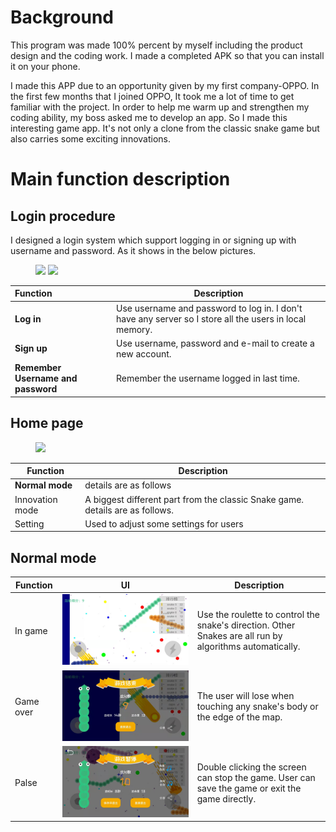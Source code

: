 # Background
This program was made 100% percent by myself including the product design and the coding work. I made a completed APK so that you can install it on your phone. 

I made this APP due to an opportunity given by my first company-OPPO. In the first few months that I joined OPPO, It took me a lot of time to get familiar with the project. In order to help me warm up and strengthen my coding ability, my boss asked me to develop an app. So I made this interesting game app. It's not only a clone from the classic snake game but also carries some exciting innovations.

# Main function description #

## Login procedure ## 

I designed a login system which support logging in or signing up with username and password. As it shows in the below pictures.

<figure class="half">
    <image src="https://github.com/kunlunli/Personal-Project/blob/main/Snake_App/images/login.jpg?raw=true" width=300>
    <image src="https://github.com/kunlunli/Personal-Project/blob/main/Snake_App/images/sign-up.jpg?raw=true" width=300>
</figure>

| Function                       | Description                                                  |
| :----------------------------- | ------------------------------------------------------------ |
| **Log in**                     | Use username and password to log in. I don't have any server so I store all the users in local memory. |
| **Sign up**                   | Use username, password and e-mail to create a new account.   |
| **Remember Username and password** | Remember the username logged in last time.                   |

## Home page ##

<figure>
	<image src="https://github.com/kunlunli/Personal-Project/blob/main/Snake_App/images/home.jpg?raw=true" width=400>
</figure>

| Function    | Description |
| ----------- | ----------- |
| **Normal mode** | details are as follows |
| Innovation mode | A biggest different part from the classic Snake game.  details are as follows. |
| Setting | Used to adjust some settings for users |

## Normal mode ##

| Function  | UI                                                           | Description                                                  |
| --------- | ------------------------------------------------------------ | ------------------------------------------------------------ |
| In game   | ![](https://github.com/kunlunli/Personal-Project/blob/main/Snake_App/images/normal-mode.jpg?raw=true) | Use the roulette to control the snake's direction. Other Snakes are all run by algorithms automatically. |
| Game over | ![](https://github.com/kunlunli/Personal-Project/blob/main/Snake_App/images/normal-over.jpg?raw=true) | The user will lose when touching any snake's body or the edge of the map. |
| Palse     | ![](https://github.com/kunlunli/Personal-Project/blob/main/Snake_App/images/normal-palse.jpg?raw=true) | Double clicking the screen can stop the game. User can save the game or exit the game directly. |

